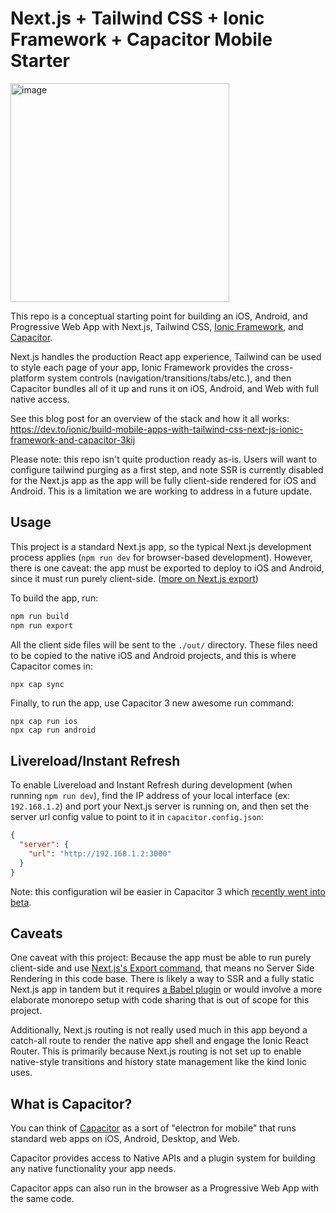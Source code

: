 # Next.js + Tailwind CSS + Ionic Framework + Capacitor Mobile Starter

<img width="350" alt="image" src="https://user-images.githubusercontent.com/61279365/153868762-e370c41a-1925-4070-9e50-5fb7ea5faaa2.png">

This repo is a conceptual starting point for building an iOS, Android, and Progressive Web App with Next.js, Tailwind CSS, [Ionic Framework](https://ionicframework.com/), and [Capacitor](https://capacitorjs.com/).

Next.js handles the production React app experience, Tailwind can be used to style each page of your app, Ionic Framework provides the cross-platform system controls (navigation/transitions/tabs/etc.), and then Capacitor bundles all of it up and runs it on iOS, Android, and Web with full native access.

See this blog post for an overview of the stack and how it all works: https://dev.to/ionic/build-mobile-apps-with-tailwind-css-next-js-ionic-framework-and-capacitor-3kij

Please note: this repo isn't quite production ready as-is. Users will want to configure tailwind purging as a first step, and note SSR is currently disabled for the Next.js app as the app will be fully client-side rendered for iOS and Android. This is a limitation we are working to address in a future update.

## Usage

This project is a standard Next.js app, so the typical Next.js development process applies (`npm run dev` for browser-based development). However, there is one caveat: the app must be exported to deploy to iOS and Android, since it must run purely client-side. ([more on Next.js export](https://nextjs.org/docs/advanced-features/static-html-export))

To build the app, run:

```bash
npm run build
npm run export
```

All the client side files will be sent to the `./out/` directory. These files need to be copied to the native iOS and Android projects, and this is where Capacitor comes in:

```bash
npx cap sync
```

Finally, to run the app, use Capacitor 3 new awesome run command:

```
npx cap run ios
npx cap run android
```

## Livereload/Instant Refresh

To enable Livereload and Instant Refresh during development (when running `npm run dev`), find the IP address of your local interface (ex: `192.168.1.2`) and port your Next.js server is running on, and then set the server url config value to point to it in `capacitor.config.json`:

```json
{
  "server": {
    "url": "http://192.168.1.2:3000"
  }
}
```

Note: this configuration wil be easier in Capacitor 3 which [recently went into beta](https://capacitorjs.com/blog/announcing-capacitor-3-0-beta).

## Caveats

One caveat with this project: Because the app must be able to run purely client-side and use [Next.js's Export command](https://nextjs.org/docs/advanced-features/static-html-export), that means no Server Side Rendering in this code base. There is likely a way to SSR and a fully static Next.js app in tandem but it requires [a Babel plugin](https://github.com/erzr/next-babel-conditional-ssg-ssr) or would involve a more elaborate monorepo setup with code sharing that is out of scope for this project.

Additionally, Next.js routing is not really used much in this app beyond a catch-all route to render the native app shell and engage the Ionic React Router. This is primarily because Next.js routing is not set up to enable native-style transitions and history state management like the kind Ionic uses. 

## What is Capacitor?

You can think of [Capacitor](https://capacitorjs.com/) as a sort of "electron for mobile" that runs standard web apps on iOS, Android, Desktop, and Web.

Capacitor provides access to Native APIs and a plugin system for building any native functionality your app needs.

Capacitor apps can also run in the browser as a Progressive Web App with the same code.
